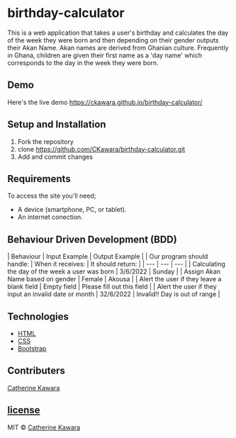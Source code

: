 # birthday-calculator
This is a  web application that takes a user's birthday and calculates the day of the week they were born and then depending on their gender outputs their Akan Name. 
Akan names are derived from Ghanian culture. Frequently in Ghana, children are given their first name as a 'day name' which corresponds to the day in the week they were born.

## Demo
Here's the live demo https://ckawara.github.io/birthday-calculator/

## Setup and Installation
1. Fork the repository
2. clone https://github.com/CKawara/birthday-calculator.git
3. Add and commit changes

## Requirements
To access the site you'll need;
- A device (smartphone, PC, or tablet).
- An internet conection.

## Behaviour Driven Development (BDD)
| Behaviour                  | Input Example     | Output Example    |
| Our program should handle: | When it receives: | It should return: |
| ---                        | ---               | ---               |
| Calculating the day of the week a user was born | 3/6/2022 | Sunday |
| Assign Akan Name based on gender | Female | Akousa |
| Alert the user if they leave a blank field | Empty field | Please fill out this field |
| Alert the user if they input an invalid date or month | 32/6/2022 | Invalid!! Day is out of range |

## Technologies
- [HTML](https://www.w3schools.com/html/) 
- [CSS](https://www.w3schools.com/css/) 
- [Bootstrap](https://getbootstrap.com/) 

## Contributers
[Catherine Kawara](https://github.com/CKawara/)

## [license](https://github.com/CKawara/birthday-calculator/blob/master/LICENSE)
MIT © [Catherine Kawara](https://github.com/CKawara/birthday-calculator/blob/master/LICENSE)
